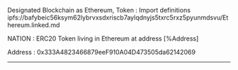 Designated Blockchain as Ethereum, Token
: Import definitions ipfs://bafybeic56ksym62lybrvxsdxriscb7aylqdnyjs5txrc5rxz5pyunmdsvu/Ethereum.linked.md

NATION
: ERC20 Token living in Ethereum at address [%Address]

Address
: 0x333A4823466879eeF910A04D473505da62142069

---